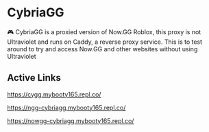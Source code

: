 # CybriaGG

🎮 CybriaGG is a proxied version of Now.GG Roblox, this proxy is not Ultraviolet and runs on Caddy, a reverse proxy service. This is to test around to try and access Now.GG and other websites without using Ultraviolet

## Active Links

https://cygg.mybooty165.repl.co/

https://ngg-cybriagg.mybooty165.repl.co/

https://nowgg-cybriagg.mybooty165.repl.co/
